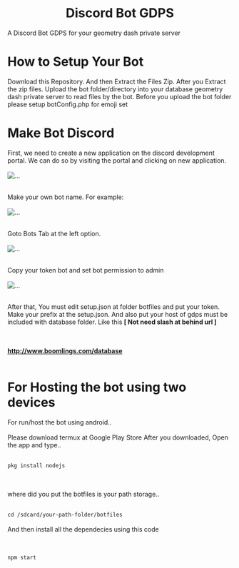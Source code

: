 <h1 align="center">Discord Bot GDPS </h1>
A Discord Bot GDPS for your geometry dash private server

# How to Setup Your Bot
Download this Repository. And then Extract the Files Zip.
After you Extract the zip files. Upload the bot folder/directory into your database geometry dash private
server to read files by the bot. Before you upload the bot folder please setup botConfig.php for emoji set
<br>

# Make Bot Discord 
First, we need to create a new application on the discord development portal.
We can do so by visiting the portal and clicking on new application.
<br><br>
![...](http://famrygd.5v.pl/totur/image1.png)
<br><br>

Make your own bot name. For example:
<br><br>
![...](http://famrygd.5v.pl/totur/image2.png)
<br><br>

Goto Bots Tab at the left option.
<br><br>
![...](http://famrygd.5v.pl/totur/image3.png)
<br><br>

Copy your token bot and set bot permission to admin
<br><br>
![...](http://famrygd.5v.pl/totur/image4.png)
<br><br>

After that, You must edit setup.json at folder botfiles and put your token. Make your prefix at the setup.json. And also put your host of gdps must be included with database folder. Like this <b>[ Not need slash at behind url ]</b>

<br><br>
<b>http://www.boomlings.com/database </b>
<br><br>

# For Hosting the bot using two devices

For run/host the bot using android..
<br><br>
Please download termux at Google Play Store
After you downloaded, Open the app and type..
<br><br>

<code>pkg install nodejs </code>

<br><br>
where did you put the botfiles is your path storage..
<br><br>

<code>cd /sdcard/your-path-folder/botfiles </code>
<br><br>
And then install all the dependecies using this code

<br><br>
<code>npm start</code>
<br><br>


